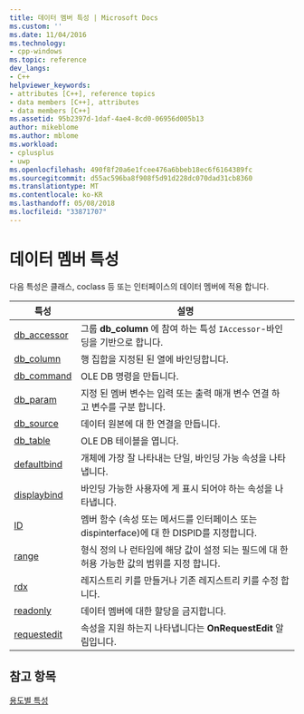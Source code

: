 ```yaml
---
title: 데이터 멤버 특성 | Microsoft Docs
ms.custom: ''
ms.date: 11/04/2016
ms.technology:
- cpp-windows
ms.topic: reference
dev_langs:
- C++
helpviewer_keywords:
- attributes [C++], reference topics
- data members [C++], attributes
- data members [C++]
ms.assetid: 95b2397d-1daf-4ae4-8cd0-06956d005b13
author: mikeblome
ms.author: mblome
ms.workload:
- cplusplus
- uwp
ms.openlocfilehash: 490f8f20a6e1fcee476a6bbeb18ec6f6164389fc
ms.sourcegitcommit: d55ac596ba8f908f5d91d228dc070dad31cb8360
ms.translationtype: MT
ms.contentlocale: ko-KR
ms.lasthandoff: 05/08/2018
ms.locfileid: "33871707"
---
```

# <a name="data-member-attributes"></a>데이터 멤버 특성
다음 특성은 클래스, coclass 등 또는 인터페이스의 데이터 멤버에 적용 합니다.  
  
|특성|설명|  
|---------------|-----------------|  
|[db_accessor](../windows/db-accessor.md)|그룹 **db_column** 에 참여 하는 특성 `IAccessor`-바인딩을 기반으로 합니다.|  
|[db_column](../windows/db-column.md)|행 집합을 지정된 된 열에 바인딩합니다.|  
|[db_command](../windows/db-command.md)|OLE DB 명령을 만듭니다.|  
|[db_param](../windows/db-param.md)|지정 된 멤버 변수는 입력 또는 출력 매개 변수 연결 하 고 변수를 구분 합니다.|  
|[db_source](../windows/db-source.md)|데이터 원본에 대 한 연결을 만듭니다.|  
|[db_table](../windows/db-table.md)|OLE DB 테이블을 엽니다.|  
|[defaultbind](../windows/defaultbind.md)|개체에 가장 잘 나타내는 단일, 바인딩 가능 속성을 나타냅니다.|  
|[displaybind](../windows/displaybind.md)|바인딩 가능한 사용자에 게 표시 되어야 하는 속성을 나타냅니다.|  
|[ID](../windows/id.md)|멤버 함수 (속성 또는 메서드를 인터페이스 또는 dispinterface)에 대 한 DISPID를 지정합니다.|  
|[range](../windows/range-cpp.md)|형식 정의 나 런타임에 해당 값이 설정 되는 필드에 대 한 허용 가능한 값의 범위를 지정 합니다.|  
|[rdx](../windows/rdx.md)|레지스트리 키를 만들거나 기존 레지스트리 키를 수정 합니다.|  
|[readonly](../windows/readonly-cpp.md)|데이터 멤버에 대한 할당을 금지합니다.|  
|[requestedit](../windows/requestedit.md)|속성을 지원 하는지 나타냅니다는 **OnRequestEdit** 알림입니다.|  
  
## <a name="see-also"></a>참고 항목  
 [용도별 특성](../windows/attributes-by-usage.md)